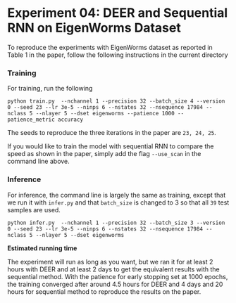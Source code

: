 # Experiment 04: DEER and Sequential RNN on EigenWorms Dataset

To reproduce the experiments with EigenWorms dataset as reported in Table 1 in the paper, follow the following instructions in the current directory

### Training
For training, run the following

```
python train.py  --nchannel 1 --precision 32 --batch_size 4 --version 0 --seed 23 --lr 3e-5 --ninps 6 --nstates 32 --nsequence 17984 --nclass 5 --nlayer 5 --dset eigenworms --patience 1000 --patience_metric accuracy
```

The seeds to reproduce the three iterations in the paper are `23, 24, 25`.

If you would like to train the model with sequential RNN to compare the speed as shown in the paper, simply add the flag `--use_scan` in the command line above.

### Inference
For inference, the command line is largely the same as training, except that we run it with `infer.py` and that `batch_size` is changed to 3 so that all `39` test samples are used.

```
python infer.py  --nchannel 1 --precision 32 --batch_size 3 --version 0 --seed 23 --lr 3e-5 --ninps 6 --nstates 32 --nsequence 17984 --nclass 5 --nlayer 5 --dset eigenworms
```

**Estimated running time**

The experiment will run as long as you want, but we ran it for at least 2 hours with DEER and at least 2 days to get the equivalent results with the sequential method. With the patience for early stopping set at 1000 epochs, the training converged after around 4.5 hours for DEER and 4 days and 20 hours for sequential method to reproduce the results on the paper.

